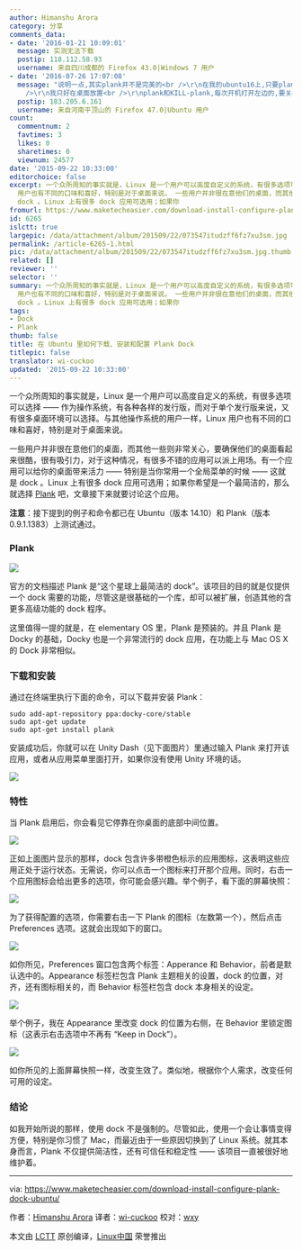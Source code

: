 ```yaml
---
author: Himanshu Arora
category: 分享
comments_data:
- date: '2016-01-21 10:09:01'
  message: 实测无法下载
  postip: 118.112.58.93
  username: 来自四川成都的 Firefox 43.0|Windows 7 用户
- date: '2016-07-26 17:07:08'
  message: "说明一点,其实plank并不是完美的<br />\r\n在我的ubuntu16上,只要plank正在运行就不能右上角关机注销挂起锁定<br
    />\r\n我只好在桌面放置<br />\r\nplank和KILL-plank,每次开机打开左边的,要关机的时候kill掉 :("
  postip: 183.205.6.161
  username: 来自河南平顶山的 Firefox 47.0|Ubuntu 用户
count:
  commentnum: 2
  favtimes: 3
  likes: 0
  sharetimes: 0
  viewnum: 24577
date: '2015-09-22 10:33:00'
editorchoice: false
excerpt: 一个众所周知的事实就是，Linux 是一个用户可以高度自定义的系统，有很多选项可以选择  作为操作系统，有各种各样的发行版，而对于单个发行版来说，又有很多桌面环境可以选择。与其他操作系统的用户一样，Linux
  用户也有不同的口味和喜好，特别是对于桌面来说。 一些用户并非很在意他们的桌面，而其他一些则非常关心，要确保他们的桌面看起来很酷，很有吸引力，对于这种情况，有很多不错的应用可以派上用场。有一个应用可以给你的桌面带来活力  特别是当你常用一个全局菜单的时候  这就是
  dock 。Linux 上有很多 dock 应用可选用；如果你
fromurl: https://www.maketecheasier.com/download-install-configure-plank-dock-ubuntu/
id: 6265
islctt: true
largepic: /data/attachment/album/201509/22/073547itudzff6fz7xu3sm.jpg
permalink: /article-6265-1.html
pic: /data/attachment/album/201509/22/073547itudzff6fz7xu3sm.jpg.thumb.jpg
related: []
reviewer: ''
selector: ''
summary: 一个众所周知的事实就是，Linux 是一个用户可以高度自定义的系统，有很多选项可以选择  作为操作系统，有各种各样的发行版，而对于单个发行版来说，又有很多桌面环境可以选择。与其他操作系统的用户一样，Linux
  用户也有不同的口味和喜好，特别是对于桌面来说。 一些用户并非很在意他们的桌面，而其他一些则非常关心，要确保他们的桌面看起来很酷，很有吸引力，对于这种情况，有很多不错的应用可以派上用场。有一个应用可以给你的桌面带来活力  特别是当你常用一个全局菜单的时候  这就是
  dock 。Linux 上有很多 dock 应用可选用；如果你
tags:
- Dock
- Plank
thumb: false
title: 在 Ubuntu 里如何下载、安装和配置 Plank Dock
titlepic: false
translator: wi-cuckoo
updated: '2015-09-22 10:33:00'
---
```


一个众所周知的事实就是，Linux 是一个用户可以高度自定义的系统，有很多选项可以选择 —— 作为操作系统，有各种各样的发行版，而对于单个发行版来说，又有很多桌面环境可以选择。与其他操作系统的用户一样，Linux 用户也有不同的口味和喜好，特别是对于桌面来说。


一些用户并非很在意他们的桌面，而其他一些则非常关心，要确保他们的桌面看起来很酷，很有吸引力，对于这种情况，有很多不错的应用可以派上用场。有一个应用可以给你的桌面带来活力 —— 特别是当你常用一个全局菜单的时候 —— 这就是 dock 。Linux 上有很多 dock 应用可选用；如果你希望是一个最简洁的，那么就选择 [Plank](https://launchpad.net/plank) 吧，文章接下来就要讨论这个应用。


**注意**：接下提到的例子和命令都已在 Ubuntu（版本 14.10）和 Plank（版本 0.9.1.1383）上测试通过。


### Plank


![](/data/attachment/album/201509/22/073547itudzff6fz7xu3sm.jpg)


官方的文档描述 Plank 是“这个星球上最简洁的 dock”。该项目的目的就是仅提供一个 dock 需要的功能，尽管这是很基础的一个库，却可以被扩展，创造其他的含更多高级功能的 dock 程序。


这里值得一提的就是，在 elementary OS 里，Plank 是预装的。并且 Plank 是 Docky 的基础，Docky 也是一个非常流行的 dock 应用，在功能上与 Mac OS X 的 Dock 非常相似。


### 下载和安装


通过在终端里执行下面的命令，可以下载并安装 Plank：



```
sudo add-apt-repository ppa:docky-core/stable
sudo apt-get update
sudo apt-get install plank

```

安装成功后，你就可以在 Unity Dash（见下面图片）里通过输入 Plank 来打开该应用，或者从应用菜单里面打开，如果你没有使用 Unity 环境的话。


![](/data/attachment/album/201509/22/073549pvu9jfkvzf771u3r.png)


### 特性


当 Plank 启用后，你会看见它停靠在你桌面的底部中间位置。


![](/data/attachment/album/201509/22/073549gjeiggmg8zmggp5k.jpg)


正如上面图片显示的那样，dock 包含许多带橙色标示的应用图标，这表明这些应用正处于运行状态。无需说，你可以点击一个图标来打开那个应用。同时，右击一个应用图标会给出更多的选项，你可能会感兴趣。举个例子，看下面的屏幕快照：


![](/data/attachment/album/201509/22/073550vgqi5imlkiwiizcf.jpg)


为了获得配置的选项，你需要右击一下 Plank 的图标（左数第一个），然后点击 Preferences 选项。这就会出现如下的窗口。


![](/data/attachment/album/201509/22/073550scz7y31kcc1aqcfs.png)


如你所见，Preferences 窗口包含两个标签：Apperance 和 Behavior，前者是默认选中的。Appearance 标签栏包含 Plank 主题相关的设置，dock 的位置，对齐，还有图标相关的，而 Behavior 标签栏包含 dock 本身相关的设定。


![](/data/attachment/album/201509/22/073550ydf8koopoe112rgp.png)


举个例子，我在 Appearance 里改变 dock 的位置为右侧，在 Behavior 里锁定图标（这表示右击选项中不再有 “Keep in Dock”）。


![](/data/attachment/album/201509/22/073551i79gz6d7t297o9m7.jpg)


如你所见的上面屏幕快照一样，改变生效了。类似地，根据你个人需求，改变任何可用的设定。


### 结论


如我开始所说的那样，使用 dock 不是强制的。尽管如此，使用一个会让事情变得方便，特别是你习惯了 Mac，而最近由于一些原因切换到了 Linux 系统。就其本身而言，Plank 不仅提供简洁性，还有可信任和稳定性 —— 该项目一直被很好地维护着。




---


via: <https://www.maketecheasier.com/download-install-configure-plank-dock-ubuntu/>


作者：[Himanshu Arora](https://www.maketecheasier.com/author/himanshu/) 译者：[wi-cuckoo](https://github.com/wi-cuckoo) 校对：[wxy](https://github.com/wxy)


本文由 [LCTT](https://github.com/LCTT/TranslateProject) 原创编译，[Linux中国](https://linux.cn/) 荣誉推出